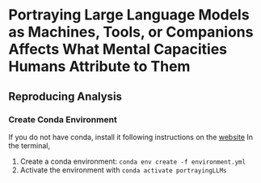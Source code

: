 # Portraying Large Language Models as Machines, Tools, or Companions Affects What Mental Capacities Humans Attribute to Them

## Reproducing Analysis

### Create Conda Environment
If you do not have conda, install it following instructions on the [website](https://docs.conda.io/projects/conda/en/latest/user-guide/install/index.html)
In the terminal, 
1. Create a conda environment: `conda env create -f environment.yml`
2. Activate the environment with `conda activate portrayingLLMs`